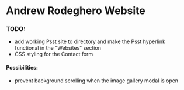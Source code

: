 # Andrew Rodeghero Website

### TODO:
- add working Psst site to directory and make the Psst hyperlink functional in the "Websites" section
- CSS styling for the Contact form

#### Possibilities:
- prevent background scrolling when the image gallery modal is open
